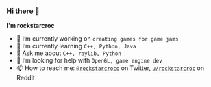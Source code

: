 ### Hi there 👋

**I'm rockstarcroc**

- 🔭 I’m currently working on ```creating games for game jams```
- 🌱 I’m currently learning ```C++, Python, Java```
- 💬 Ask me about ```C++, raylib, Python```
- 🤔 I’m looking for help with ```OpenGL, game engine dev```
- 📫 How to reach me: [```@rockstarcroco```](https://twitter.com/rockstarcroco) on Twitter, [```u/rockstarcroc```](https://reddit.com/u/rockstarcroc) on Reddit

<!--
**rockstarcroc/rockstarcroc** is a ✨ _special_ ✨ repository because its `README.md` (this file) appears on your GitHub profile.

Here are some ideas to get you started:

- 👯 I’m looking to collaborate on ...
- 😄 Pronouns: ...
- ⚡ Fun fact: ...
-->
